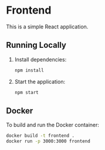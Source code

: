 # Frontend

This is a simple React application.

## Running Locally

1. Install dependencies:
    ```sh
    npm install
    ```

2. Start the application:
    ```sh
    npm start
    ```

## Docker

To build and run the Docker container:
```sh
docker build -t frontend .
docker run -p 3000:3000 frontend
